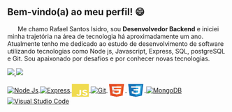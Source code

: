 ## Bem-vindo(a) ao meu perfil! 😄
 
    Me chamo Rafael Santos Isidro, sou **Desenvolvedor Backend** e iniciei minha trajetória na área de tecnologia há aproximadamente um ano. Atualmente tenho me dedicado ao estudo de desenvolvimento de software utilizando tecnologias como Node js, Javascript, Express, SQL, postgreSQL e Git. Sou apaixonado por desafios e por conhecer novas tecnologias.


   
 <div>
    
   <a href="https://github.com/rafael-isidro">
   <img height="180em" src="https://github-readme-stats.vercel.app/api/top-langs/?username=rafael-isidro&theme=tokyonight&hide_border=true&custom_title=Linguagens%20%Principais"/>
   <img height="180em" src="https://github-readme-stats.vercel.app/api/top-langs/?username=rafael-isidro&layout=compact&langs_count=6&theme=tokyonight"/>

</div>
<div style="display: inline_block"><br>
  <img align="center" alt="Node Js" height="30" width="40" src="https://cdn.jsdelivr.net/gh/devicons/devicon/icons/nodejs/nodejs-original.svg">
  <img align="center" alt="Express" height="30" width="40"  src="https://icongr.am/devicon/express-original.svg?size=128&color=ffffff">
  <img align="center" alt="Js" height="30" width="40" src="https://raw.githubusercontent.com/devicons/devicon/master/icons/javascript/javascript-plain.svg">
  <img align="center" alt="Git" height="30" width="40" src="https://cdn.jsdelivr.net/gh/devicons/devicon/icons/git/git-original.svg">
  <img align="center" alt="HTML" height="30" width="40" src="https://raw.githubusercontent.com/devicons/devicon/master/icons/html5/html5-original.svg">
  <img align="center" alt="CSS" height="30" width="40" src="https://raw.githubusercontent.com/devicons/devicon/master/icons/css3/css3-original.svg">
  <img align="center" alt="MongoDB" height="30" width="40" src="https://cdn.jsdelivr.net/gh/devicons/devicon/icons/mongodb/mongodb-plain.svg"> 
  <img align="center" alt="Visual Studio Code" height="30" width="40" src="https://cdn.jsdelivr.net/gh/devicons/devicon/icons/vscode/vscode-original.svg" />
</div>
